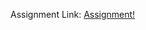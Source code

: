 Assignment Link: <a href="https://docs.google.com/document/d/1uEpcbJ98yv1aB2NgTu0cu006HNVOLAZJM4cdpI8NacI/edit?usp=sharing" > Assignment! </a>   
